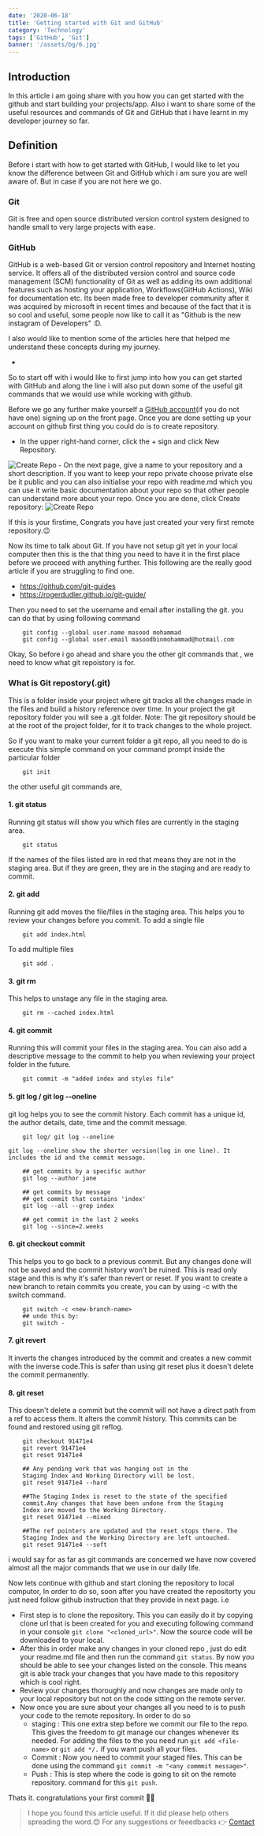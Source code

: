 ```yaml
---
date: '2020-06-18'
title: 'Getting started with Git and GitHub'
category: 'Technology'
tags: ['GitHub', 'Git']
banner: '/assets/bg/6.jpg'
---
```


## Introduction

In this article i am going share with you how you can get started with the github and start building your projects/app. Also i want to share some of the useful resources and commands of Git and GitHub that i have learnt in my developer journey so far.

## Definition

Before i start with how to get started with GitHub, I would like to let you know the difference between Git and GitHub which i am sure you are well aware of. But in case if you are not here we go.

### Git

Git is free and open source distributed version control system designed to handle small to very large projects with ease.

### GitHub

GitHub is a web-based Git or version control repository and Internet hosting service. It offers all of the distributed version control and source code management (SCM) functionality of Git as well as adding its own additional features such as hosting your application, Workflows(GitHub Actions), Wiki for documentation etc. Its been made free to developer community after it was acquired by microsoft in recent times and because of the fact that it is so cool and useful, some people now like to call it as "Github is the new instagram of Developers" :D.

I also would like to mention some of the articles here that helped me understand these concepts during my journey.

-

So to start off with i would like to first jump into how you can get started with GitHub and along the line i will also put down some of the useful git commands that we would use while working with github.

Before we go any further make yourself a <a href="https://github.com/">GitHub account</a>(if you do not have one) signing up on the front page. Once you are done setting up your account on github first thing you could do is to create repository.

- In the upper right-hand corner, click the + sign and click New Repository.

<img src="/assets/blog/git-github/1.png" alt="Create Repo">
- On the next page, give a name to your repository and a short description. If you want to keep your repo private choose private else be it public and you can also initialise your repo with readme.md which you can use it write basic documentation about your repo so that other people can understand more about your repo. Once you are done, click Create repository:

<img src="/assets/blog/git-github/2.png" alt="Create Repo">

If this is your firstime, Congrats you have just created your very first remote repository.😉

Now its time to talk about Git. If you have not setup git yet in your local computer then this is the that thing you need to have it in the first place before we proceed with anything further.
This following are the really good article if you are struggling to find one.

- https://github.com/git-guides
- https://rogerdudler.github.io/git-guide/

Then you need to set the username and email after installing the git. you can do that by using following command

```
    git config --global user.name masood mohammad
    git config --global user.email masoodbinmohammad@hotmail.com
```

Okay, So before i go ahead and share you the other git commands that , we need to know what git repoistory is for.

### What is Git repostory(.git)

This is a folder inside your project where git tracks all the changes made in the files and build a history reference over time. In your project the git repository folder you will see a .git folder.
Note: The git repository should be at the root of the project folder, for it to track changes to the whole project.

So if you want to make your current folder a git repo, all you need to do is execute this simple command on your command prompt inside the particular folder

```
    git init
```

the other useful git commands are,

#### 1. git status

Running git status will show you which files are currently in the staging area.

```
    git status
```

If the names of the files listed are in red that means they are not in the staging area. But if they are green, they are in the staging and are ready to commit.

#### 2. git add

Running git add moves the file/files in the staging area. This helps you to review your changes before you commit.
To add a single file

```
    git add index.html
```

To add multiple files

```
    git add .
```

#### 3. git rm

This helps to unstage any file in the staging area.

```
    git rm --cached index.html
```

#### 4. git commit

Running this will commit your files in the staging area. You can also add a descriptive message to the commit to help you when reviewing your project folder in the future.

```
    git commit -m "added index and styles file"
```

#### 5. git log / git log --oneline

git log helps you to see the commit history. Each commit has a unique id, the author details, date, time and the commit message.

```
    git log/ git log --oneline
```

    git log --oneline show the shorter version(log in one line). It includes the id and the commit message.

```
    ## get commits by a specific author
    git log --author jane

    ## get commits by message
    ## get commit that contains 'index'
    git log --all --grep index

    ## get commit in the last 2 weeks
    git log --since=2.weeks
```

#### 6. git checkout commit

This helps you to go back to a previous commit. But any changes done will not be saved and the commit history won't be ruined. This is read only stage and this is why it's safer than revert or reset. If you want to create a new branch to retain commits you create, you can by using -c with the switch command.

```
    git switch -c <new-branch-name>
    ## undo this by:
    git switch -
```

#### 7. git revert

It inverts the changes introduced by the commit and creates a new commit with the inverse code.This is safer than using git reset plus it doesn't delete the commit permanently.

#### 8. git reset

This doesn't delete a commit but the commit will not have a direct path from a ref to access them. It alters the commit history. This commits can be found and restored using git reflog.

```
    git checkout 91471e4
    git revert 91471e4
    git reset 91471e4

    ## Any pending work that was hanging out in the
    Staging Index and Working Directory will be lost.
    git reset 91471e4 --hard

    ##The Staging Index is reset to the state of the specified
    commit.Any changes that have been undone from the Staging
    Index are moved to the Working Directory.
    git reset 91471e4 --mixed

    ##The ref pointers are updated and the reset stops there. The
    Staging Index and the Working Directory are left untouched.
    git reset 91471e4 --soft
```

i would say for as far as git commands are concerned we have now covered almost all the major commands that we use in our daily life.

Now lets continue with github and start cloning the repository to local computor, In order to do so, soon after you have created the repositorty you just need follow github instruction that they provide in next page. i.e

- First step is to clone the repository. This you can easily do it by copying clone url that is been created for you and executing following command in your console `git clone "<cloned_url>"`. Now the source code will be downloaded to your local.
- After this in order make any changes in your cloned repo , just do edit your readme.md file and then run the command `git status`. By now you should be able to see your changes listed on the console. This means git is able track your changes that you have made to this repository which is cool right.
- Review your changes thoroughly and now changes are made only to your local repository but not on the code sitting on the remote server.
- Now once you are sure about your changes all you need to is to push your code to the remote repository. In order to do so
  - staging : This one extra step before we commit our file to the repo. This gives the freedom to git manage our changes whenever its needed. For adding the files to the you need run `git add <file-name>` or `git add */.` if you want push all your files.
  - Commit : Now you need to commit your staged files. This can be done using the command `git commit -m "<any commmit message>"`.
  - Push : This is step where the code is going to sit on the remote repository. command for this `git push`.

Thats it. congratulations your first commit 🎉🎉

> I hope you found this article useful. If it did please help others spreading the word.😊
> For any suggestions or feeedbacks 👉 <a href="/contact"> Contact</a>
